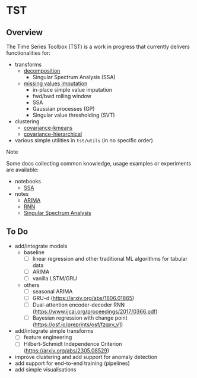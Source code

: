 # TST

## Overview
The Time Series Toolbox (TST) is a work in progress that currently delivers functionalities for:
- transforms
   - [decomposition](tst/transform/decompose.py)
      - Singular Spectrum Analysis (SSA)
   - [missing values imputation](tst/transform/impute.py)
      - in-place simple value imputation
      - fwd/bwd rolling window
      - SSA
      - Gaussian processes (GP)
      - Singular value thresholding (SVT) 
- clustering
   - [covariance-kmeans](tst/cluster/covariance_kmeans.py)
   - [covariance-hierarchical](tst/cluster/covariance_hierarchical.py)
- various simple utilities in `tst/utils` (in no specific order)

> [!NOTE]
> Some docs collecting common knowledge, usage examples or experiments are available:
> - notebooks
>    - [SSA](docs/notebooks/ssa.ipynb)
> - notes
>    - [ARIMA](docs/notes/arima.pdf)
>    - [RNN](docs/notes/rnn.pdf)
>    - [Singular Spectrum Analysis](docs/notes/ssa.pdf)

## To Do 
- add/integrate models
   - baseline
      - [ ] linear regression and other traditional ML algorithms for tabular data
     -  [ ] ARIMA
      - [ ] vanilla LSTM/GRU
   - others
      - [ ] seasonal ARIMA 
      - [ ] GRU-d (https://arxiv.org/abs/1606.01865)
      - [ ] Dual-attention encoder-decoder RNN (https://www.ijcai.org/proceedings/2017/0366.pdf) 
      - [ ] Bayesian regression with change point (https://osf.io/preprints/osf/fzqxv_v1)
- add/integrate simple transforms
   - [ ] feature engineering
   - [ ] Hilbert-Schmidt Independence Criterion (https://arxiv.org/abs/2305.08529)
- improve clustering and add support for anomaly detection
- add support for end-to-end training (pipelines)
- add simple visualisations
